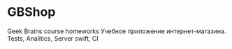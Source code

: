 # GBShop
Geek Brains course homeworks
Учебное приложение интернет-магазина. 
Tests, Analitics, Server swift, CI
